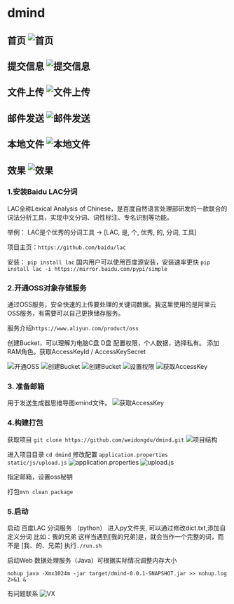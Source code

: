 # dmind

首页
![首页](https://d-pic.oss-cn-shanghai.aliyuncs.com/dmind/home.jpg)
---

提交信息
![提交信息](https://d-pic.oss-cn-shanghai.aliyuncs.com/dmind/parse.jpg)
---

文件上传
![文件上传](https://d-pic.oss-cn-shanghai.aliyuncs.com/dmind/oss-file.jpg)
---

邮件发送
![邮件发送](https://d-pic.oss-cn-shanghai.aliyuncs.com/dmind/mail-detail.jpg)
---

本地文件
![本地文件](https://d-pic.oss-cn-shanghai.aliyuncs.com/dmind/output.jpg)
---

效果
![效果](https://d-pic.oss-cn-shanghai.aliyuncs.com/dmind/xmind.jpg)
---


### 1.安装Baidu LAC分词
LAC全称Lexical Analysis of Chinese，是百度自然语言处理部研发的一款联合的词法分析工具，实现中文分词、词性标注、专名识别等功能。

举例：
LAC是个优秀的分词工具 -> [LAC, 是, 个, 优秀, 的, 分词, 工具]

项目主页：`https://github.com/baidu/lac`

安装：
`pip install lac`
国内用户可以使用百度源安装，安装速率更快
`pip install lac -i https://mirror.baidu.com/pypi/simple`

### 2.开通OSS对象存储服务
通过OSS服务，安全快速的上传要处理的关键词数据。我这里使用的是阿里云OSS服务，有需要可以自己更换储存服务。

服务介绍`https://www.aliyun.com/product/oss`

创建Bucket，可以理解为电脑C盘 D盘
配置权限，个人数据，选择私有。
添加RAM角色。获取AccessKeyId / AccessKeySecret

![开通OSS](https://d-pic.oss-cn-shanghai.aliyuncs.com/dmind/oss-home.jpg)
![创建Bucket](https://d-pic.oss-cn-shanghai.aliyuncs.com/dmind/oss-b-add.jpg)
![创建Bucket](https://d-pic.oss-cn-shanghai.aliyuncs.com/dmind/oss-bucket-list.jpg)
![设置权限](https://d-pic.oss-cn-shanghai.aliyuncs.com/dmind/oss-policy.jpg)
![获取AccessKey](https://d-pic.oss-cn-shanghai.aliyuncs.com/dmind/access.jpg)


### 3. 准备邮箱
用于发送生成器思维导图xmind文件。
![获取AccessKey](https://d-pic.oss-cn-shanghai.aliyuncs.com/dmind/mail.jpg)

### 4.构建打包
获取项目 `git clone https://github.com/weidongdu/dmind.git`
![项目结构](https://d-pic.oss-cn-shanghai.aliyuncs.com/dmind/tree.jpg)


进入项目目录  `cd dmind`
修改配置 `application.properties` `static/js/upload.js`
![application.properties](https://d-pic.oss-cn-shanghai.aliyuncs.com/dmind/config1.jpg)
![upload.js](https://d-pic.oss-cn-shanghai.aliyuncs.com/dmind/config-2.jpg)


指定邮箱，设置oss秘钥

打包`mvn clean package`

### 5.启动
启动 百度LAC 分词服务 （python）
进入py文件夹,
可以通过修改dict.txt,添加自定义分词 比如：我的兄弟 这样当遇到[我的兄弟]是，就会当作一个完整的词，而不是 [我、的、兄弟]
执行`./run.sh`

启动Web 数据处理服务（Java）可根据实际情况调整内存大小

`nohup java -Xmx1024m -jar target/dmind-0.0.1-SNAPSHOT.jar >> nohup.log 2>&1 &`

有问题联系
![VX](https://d-pic.oss-cn-shanghai.aliyuncs.com/WechatIMG229.jpeg)


